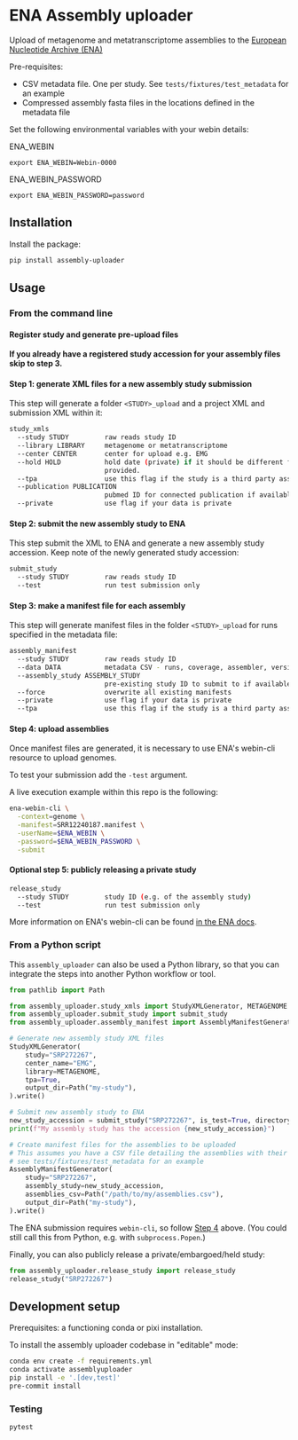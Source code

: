 # ENA Assembly uploader
Upload of metagenome and metatranscriptome assemblies to the [European Nucleotide Archive (ENA)](https://www.ebi.ac.uk/ena)

Pre-requisites:
- CSV metadata file. One per study. See `tests/fixtures/test_metadata` for an example
- Compressed assembly fasta files in the locations defined in the metadata file

Set the following environmental variables with your webin details:

ENA_WEBIN
```
export ENA_WEBIN=Webin-0000
```

ENA_WEBIN_PASSWORD
```
export ENA_WEBIN_PASSWORD=password
```

## Installation

Install the package:

```bash
pip install assembly-uploader
```

## Usage
### From the command line
#### Register study and generate pre-upload files

**If you already have a registered study accession for your assembly files skip to step 3.**

#### Step 1: generate XML files for a new assembly study submission
This step will generate a folder `<STUDY>_upload` and a project XML and submission XML within it:

```bash
study_xmls
  --study STUDY         raw reads study ID
  --library LIBRARY     metagenome or metatranscriptome
  --center CENTER       center for upload e.g. EMG
  --hold HOLD           hold date (private) if it should be different from the provided study in format dd-mm-yyyy. Will inherit the release date of the raw read study if not
                        provided.
  --tpa                 use this flag if the study is a third party assembly. Default False
  --publication PUBLICATION
                        pubmed ID for connected publication if available
  --private             use flag if your data is private
```

#### Step 2: submit the new assembly study to ENA

This step submit the XML to ENA and generate a new assembly study accession. Keep note of the newly generated study accession:

```bash
submit_study
  --study STUDY         raw reads study ID
  --test                run test submission only
```

#### Step 3: make a manifest file for each assembly

This step will generate manifest files in the folder `<STUDY>_upload` for runs specified in the metadata file:

```bash
assembly_manifest
  --study STUDY         raw reads study ID
  --data DATA           metadata CSV - runs, coverage, assembler, version, filepath and optionally sample
  --assembly_study ASSEMBLY_STUDY
                        pre-existing study ID to submit to if available. Must exist in the webin account
  --force               overwrite all existing manifests
  --private             use flag if your data is private
  --tpa                 use this flag if the study is a third party assembly. Default False
```

#### Step 4: upload assemblies

Once manifest files are generated, it is necessary to use ENA's webin-cli resource to upload genomes.

To test your submission add the `-test` argument.

A live execution example within this repo is the following:
```bash
ena-webin-cli \
  -context=genome \
  -manifest=SRR12240187.manifest \
  -userName=$ENA_WEBIN \
  -password=$ENA_WEBIN_PASSWORD \
  -submit
```

#### Optional step 5: publicly releasing a private study
```bash
release_study
  --study STUDY         study ID (e.g. of the assembly study)
  --test                run test submission only
```

More information on ENA's webin-cli can be found [in the ENA docs](<https://ena-docs.readthedocs.io/en/latest/submit/general-guide/webin-cli.html>).

### From a Python script
This `assembly_uploader` can also be used a Python library, so that you can integrate the steps into another Python workflow or tool.

```python
from pathlib import Path

from assembly_uploader.study_xmls import StudyXMLGenerator, METAGENOME
from assembly_uploader.submit_study import submit_study
from assembly_uploader.assembly_manifest import AssemblyManifestGenerator

# Generate new assembly study XML files
StudyXMLGenerator(
    study="SRP272267",
    center_name="EMG",
    library=METAGENOME,
    tpa=True,
    output_dir=Path("my-study"),
).write()

# Submit new assembly study to ENA
new_study_accession = submit_study("SRP272267", is_test=True, directory=Path("my-study"))
print(f"My assembly study has the accession {new_study_accession}")

# Create manifest files for the assemblies to be uploaded
# This assumes you have a CSV file detailing the assemblies with their assembler and coverage metadata
# see tests/fixtures/test_metadata for an example
AssemblyManifestGenerator(
    study="SRP272267",
    assembly_study=new_study_accession,
    assemblies_csv=Path("/path/to/my/assemblies.csv"),
    output_dir=Path("my-study"),
).write()
```

The ENA submission requires `webin-cli`, so follow [Step 4](#step-4-upload-assemblies) above.
(You could still call this from Python, e.g. with `subprocess.Popen`.)

Finally, you can also publicly release a private/embargoed/held study:
```python
from assembly_uploader.release_study import release_study
release_study("SRP272267")
```

## Development setup
Prerequisites: a functioning conda or pixi installation.

To install the assembly uploader codebase in "editable" mode:

```bash
conda env create -f requirements.yml
conda activate assemblyuploader
pip install -e '.[dev,test]'
pre-commit install
```

### Testing
```
pytest
```
